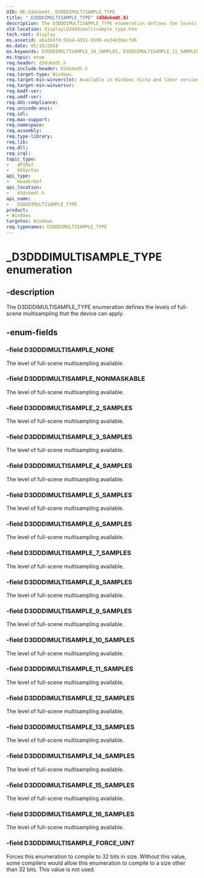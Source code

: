 ```yaml
---
UID: NE:d3dukmdt._D3DDDIMULTISAMPLE_TYPE
title: "_D3DDDIMULTISAMPLE_TYPE" (d3dukmdt.h)
description: The D3DDDIMULTISAMPLE_TYPE enumeration defines the levels of full-scene multisampling that the device can apply.
old-location: display\d3dddimultisample_type.htm
tech.root: display
ms.assetid: aba3b4fd-92e4-4551-9396-ee34e38ecfd6
ms.date: 05/10/2018
ms.keywords: D3DDDIMULTISAMPLE_10_SAMPLES, D3DDDIMULTISAMPLE_11_SAMPLES, D3DDDIMULTISAMPLE_12_SAMPLES, D3DDDIMULTISAMPLE_13_SAMPLES, D3DDDIMULTISAMPLE_14_SAMPLES, D3DDDIMULTISAMPLE_15_SAMPLES, D3DDDIMULTISAMPLE_16_SAMPLES, D3DDDIMULTISAMPLE_2_SAMPLES, D3DDDIMULTISAMPLE_3_SAMPLES, D3DDDIMULTISAMPLE_4_SAMPLES, D3DDDIMULTISAMPLE_5_SAMPLES, D3DDDIMULTISAMPLE_6_SAMPLES, D3DDDIMULTISAMPLE_7_SAMPLES, D3DDDIMULTISAMPLE_8_SAMPLES, D3DDDIMULTISAMPLE_9_SAMPLES, D3DDDIMULTISAMPLE_FORCE_UINT, D3DDDIMULTISAMPLE_NONE, D3DDDIMULTISAMPLE_NONMASKABLE, D3DDDIMULTISAMPLE_TYPE, D3DDDIMULTISAMPLE_TYPE enumeration [Display Devices], DmEnums_e48a95ef-e285-467f-a018-7b5743d3ad8f.xml, _D3DDDIMULTISAMPLE_TYPE, d3dukmdt/D3DDDIMULTISAMPLE_10_SAMPLES, d3dukmdt/D3DDDIMULTISAMPLE_11_SAMPLES, d3dukmdt/D3DDDIMULTISAMPLE_12_SAMPLES, d3dukmdt/D3DDDIMULTISAMPLE_13_SAMPLES, d3dukmdt/D3DDDIMULTISAMPLE_14_SAMPLES, d3dukmdt/D3DDDIMULTISAMPLE_15_SAMPLES, d3dukmdt/D3DDDIMULTISAMPLE_16_SAMPLES, d3dukmdt/D3DDDIMULTISAMPLE_2_SAMPLES, d3dukmdt/D3DDDIMULTISAMPLE_3_SAMPLES, d3dukmdt/D3DDDIMULTISAMPLE_4_SAMPLES, d3dukmdt/D3DDDIMULTISAMPLE_5_SAMPLES, d3dukmdt/D3DDDIMULTISAMPLE_6_SAMPLES, d3dukmdt/D3DDDIMULTISAMPLE_7_SAMPLES, d3dukmdt/D3DDDIMULTISAMPLE_8_SAMPLES, d3dukmdt/D3DDDIMULTISAMPLE_9_SAMPLES, d3dukmdt/D3DDDIMULTISAMPLE_FORCE_UINT, d3dukmdt/D3DDDIMULTISAMPLE_NONE, d3dukmdt/D3DDDIMULTISAMPLE_NONMASKABLE, d3dukmdt/D3DDDIMULTISAMPLE_TYPE, display.d3dddimultisample_type
ms.topic: enum
req.header: d3dukmdt.h
req.include-header: D3dukmdt.h
req.target-type: Windows
req.target-min-winverclnt: Available in Windows Vista and later versions of the Windows operating systems.
req.target-min-winversvr: 
req.kmdf-ver: 
req.umdf-ver: 
req.ddi-compliance: 
req.unicode-ansi: 
req.idl: 
req.max-support: 
req.namespace: 
req.assembly: 
req.type-library: 
req.lib: 
req.dll: 
req.irql: 
topic_type:
-	APIRef
-	kbSyntax
api_type:
-	HeaderDef
api_location:
-	d3dukmdt.h
api_name:
-	D3DDDIMULTISAMPLE_TYPE
product:
- Windows
targetos: Windows
req.typenames: D3DDDIMULTISAMPLE_TYPE
---
```


# _D3DDDIMULTISAMPLE_TYPE enumeration


## -description


The D3DDDIMULTISAMPLE_TYPE enumeration defines the levels of full-scene multisampling that the device can apply.


## -enum-fields




### -field D3DDDIMULTISAMPLE_NONE

The level of full-scene multisampling available.


### -field D3DDDIMULTISAMPLE_NONMASKABLE

The level of full-scene multisampling available.


### -field D3DDDIMULTISAMPLE_2_SAMPLES

The level of full-scene multisampling available.


### -field D3DDDIMULTISAMPLE_3_SAMPLES

The level of full-scene multisampling available.


### -field D3DDDIMULTISAMPLE_4_SAMPLES

The level of full-scene multisampling available.


### -field D3DDDIMULTISAMPLE_5_SAMPLES

The level of full-scene multisampling available.


### -field D3DDDIMULTISAMPLE_6_SAMPLES

The level of full-scene multisampling available.


### -field D3DDDIMULTISAMPLE_7_SAMPLES

The level of full-scene multisampling available.


### -field D3DDDIMULTISAMPLE_8_SAMPLES

The level of full-scene multisampling available.


### -field D3DDDIMULTISAMPLE_9_SAMPLES

The level of full-scene multisampling available.


### -field D3DDDIMULTISAMPLE_10_SAMPLES

The level of full-scene multisampling available.


### -field D3DDDIMULTISAMPLE_11_SAMPLES

The level of full-scene multisampling available.


### -field D3DDDIMULTISAMPLE_12_SAMPLES

The level of full-scene multisampling available.


### -field D3DDDIMULTISAMPLE_13_SAMPLES

The level of full-scene multisampling available.


### -field D3DDDIMULTISAMPLE_14_SAMPLES

The level of full-scene multisampling available.


### -field D3DDDIMULTISAMPLE_15_SAMPLES

The level of full-scene multisampling available.


### -field D3DDDIMULTISAMPLE_16_SAMPLES

The level of full-scene multisampling available.


### -field D3DDDIMULTISAMPLE_FORCE_UINT

Forces this enumeration to compile to 32 bits in size. Without this value, some compilers would allow this enumeration to compile to a size other than 32 bits. This value is not used.

